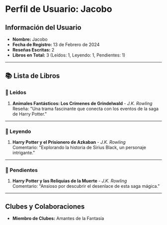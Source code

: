 # Perfil de Usuario: Jacobo

## Información del Usuario
- **Nombre:** Jacobo 
- **Fecha de Registro:** 13 de Febrero de 2024  
- **Reseñas Escritas:** 2  
- **Libros en Total:** 3 (Leídos: 1, Leyendo: 1, Pendientes: 1)  

---

## 📚 Lista de Libros

### 📗 Leídos
1. **Animales Fantásticos: Los Crímenes de Grindelwald** - *J.K. Rowling*  
   Reseña: "Una trama fascinante que conecta con los eventos de la saga de Harry Potter."  

---

### 📘 Leyendo
1. **Harry Potter y el Prisionero de Azkaban** - *J.K. Rowling*  
   Comentario: "Explorando la historia de Sirius Black, un personaje intrigante."  

---

### 📕 Pendientes
1. **Harry Potter y las Reliquias de la Muerte** - *J.K. Rowling*  
   Comentario: "Ansioso por descubrir el desenlace de esta saga mágica."  

---

## Clubes y Colaboraciones
- **Miembro de Clubes:** Amantes de la Fantasía  
